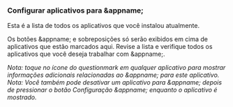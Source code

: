
### Configurar aplicativos para &appname;

Esta é a lista de todos os aplicativos que você instalou atualmente.

Os botões &appname; e sobreposições só serão exibidos em cima de aplicativos que estão marcados aqui.
Revise a lista e verifique todos os aplicativos que você deseja trabalhar com &appname;.

*Nota: toque no ícone do questionmark em qualquer aplicativo para mostrar informações adicionais relacionadas ao &appname; para este aplicativo.*
 
*Nota: Você também pode desativar um aplicativo para &appname; depois de pressionar o botão Configuração &appname; enquanto o aplicativo é mostrado.*

